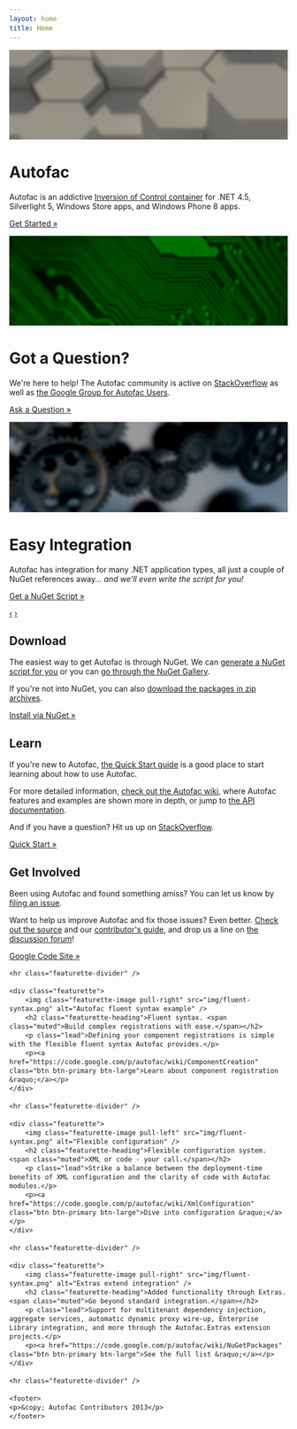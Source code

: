```yaml
---
layout: home
title: Home
---
```

<div id="heroCarousel" class="carousel slide">
	<div class="carousel-inner">
		<div class="item active">
			<img src="img/carousel-1.jpg" alt="" />
			<div class="container">
				<div class="carousel-caption">
					<h1>Autofac</h1>
					<p class="lead">Autofac is an addictive <a href="http://martinfowler.com/articles/injection.html">Inversion of Control container</a> for .NET 4.5, Silverlight 5, Windows Store apps, and Windows Phone 8 apps.</p>
					<p><a href="https://code.google.com/p/autofac/wiki/GettingStarted" class="btn btn-primary btn-large">Get Started &raquo;</a></p>
				</div>
			</div>
		</div>
		<div class="item">
			<img src="img/carousel-2.jpg" alt="" />
			<div class="container">
				<div class="carousel-caption">
					<h1>Got a Question?</h1>
					<p class="lead">We're here to help! The Autofac community is active on <a href="http://stackoverflow.com/questions/tagged/autofac">StackOverflow</a> as well as <a href="https://groups.google.com/forum/#forum/autofac">the Google Group for Autofac Users</a>.</p>
					<p><a href="http://stackoverflow.com/questions/tagged/autofac" class="btn btn-primary btn-large">Ask a Question &raquo;</a></p>
				</div>
			</div>
		</div>
		<div class="item">
			<img src="img/carousel-3.jpg" alt="" />
			<div class="container">
				<div class="carousel-caption">
					<h1>Easy Integration</h1>
					<p class="lead">Autofac has integration for many .NET application types, all just a couple of NuGet references away... <em>and we'll even write the script for you!</em></p>
					<p><a href="/scriptgen/" class="btn btn-primary btn-large">Get a NuGet Script &raquo;</a></p>
				</div>
			</div>
		</div>
	</div>
	<a class="carousel-control left" href="#heroCarousel" data-slide="prev">&lsaquo;</a>
	<a class="carousel-control right" href="#heroCarousel" data-slide="next">&rsaquo;</a>
</div>
<div class="container marketing">
	<div class="row">
		<div class="span4">
			<h2>Download</h2>
			<p>The easiest way to get Autofac is through NuGet. We can <a href="/scriptgen/">generate a NuGet script for you</a> or you can <a href="https://nuget.org/packages?q=Author%3A%22Autofac+Contributors%22+Owner%3A%22alexmg%22+Autofac*">go through the NuGet Gallery</a>.</p>
			<p>If you're not into NuGet, you can also <a href="https://code.google.com/p/autofac/downloads/list">download the packages in zip archives</a>.</p>
			<p><a class="btn" href="/scriptgen/">Install via NuGet &raquo;</a></p>
		</div>
		<div class="span4">
			<h2>Learn</h2>
			<p>If you're new to Autofac, <a href="https://code.google.com/p/autofac/wiki/GettingStarted">the Quick Start guide</a> is a good place to start learning about how to use Autofac.</p>
			<p>For more detailed information, <a href="https://code.google.com/p/autofac/w/list">check out the Autofac wiki</a>, where Autofac features and examples are shown more in depth, or jump to <a href="/apidoc/">the API documentation</a>.</p>
			<p>And if you have a question? Hit us up on <a href="http://stackoverflow.com/questions/tagged/autofac">StackOverflow</a>.</p>
			<p><a class="btn" href="https://code.google.com/p/autofac/wiki/GettingStarted">Quick Start &raquo;</a></p>
	   </div>
		<div class="span4">
			<h2>Get Involved</h2>
			<p>Been using Autofac and found something amiss? You can let us know by <a href="https://code.google.com/p/autofac/issues/list">filing an issue</a>.</p>
			<p>Want to help us improve Autofac and fix those issues? Even better. <a href="https://code.google.com/p/autofac/source/browse/">Check out the source</a> and our <a href="https://code.google.com/p/autofac/wiki/ContributionGuidelines">contributor's guide</a>, and drop us a line on <a href="https://groups.google.com/forum/#forum/autofac">the discussion forum</a>!</p>
			<p><a class="btn" href="https://code.google.com/p/autofac/">Google Code Site &raquo;</a></p>
		</div>
	</div>

	<hr class="featurette-divider" />

	<div class="featurette">
		<img class="featurette-image pull-right" src="img/fluent-syntax.png" alt="Autofac fluent syntax example" />
		<h2 class="featurette-heading">Fluent syntax. <span class="muted">Build complex registrations with ease.</span></h2>
		<p class="lead">Defining your component registrations is simple with the flexible fluent syntax Autofac provides.</p>
		<p><a href="https://code.google.com/p/autofac/wiki/ComponentCreation" class="btn btn-primary btn-large">Learn about component registration &raquo;</a></p>
	</div>

	<hr class="featurette-divider" />

	<div class="featurette">
		<img class="featurette-image pull-left" src="img/fluent-syntax.png" alt="Flexible configuration" />
		<h2 class="featurette-heading">Flexible configuration system. <span class="muted">XML or code - your call.</span></h2>
		<p class="lead">Strike a balance between the deployment-time benefits of XML configuration and the clarity of code with Autofac modules.</p>
		<p><a href="https://code.google.com/p/autofac/wiki/XmlConfiguration" class="btn btn-primary btn-large">Dive into configuration &raquo;</a></p>
	</div>

	<hr class="featurette-divider" />

	<div class="featurette">
		<img class="featurette-image pull-right" src="img/fluent-syntax.png" alt="Extras extend integration" />
		<h2 class="featurette-heading">Added functionality through Extras. <span class="muted">Go beyond standard integration.</span></h2>
		<p class="lead">Support for multitenant dependency injection, aggregate services, automatic dynamic proxy wire-up, Enterprise Library integration, and more through the Autofac.Extras extension projects.</p>
		<p><a href="https://code.google.com/p/autofac/wiki/NuGetPackages" class="btn btn-primary btn-large">See the full list &raquo;</a></p>
	</div>

	<hr class="featurette-divider" />

	<footer>
	<p>&copy; Autofac Contributors 2013</p>
	</footer>
</div>



